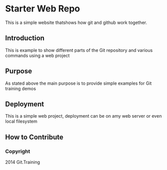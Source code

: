 # Starter Web Repo

This is a simple website thatshows how git and github work together.

## Introduction
This is example to show different parts of the Git repository and various commands using a web project

## Purpose
As stated above the main purpose is to provide simple examples for Git training demos

## Deployment
This is a simple web project, deployment can be on amy web server or even local filesystem

## How to Contribute

### Copyright
2014 Git.Training